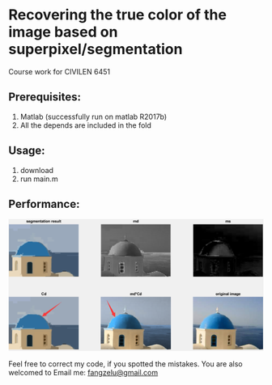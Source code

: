 # Recovering the true color of the image based on superpixel/segmentation
Course work for CIVILEN 6451

Prerequisites:
---
1. Matlab (successfully run on matlab R2017b)
2. All the depends are included in the fold

Usage:
---
1. download
2. run main.m

Performance:
---
![image](https://github.com/xiaohulugo/images/blob/master/TrueColorViaSegmentaion.bmp)

Feel free to correct my code, if you spotted the mistakes. You are also welcomed to Email me: fangzelu@gmail.com
